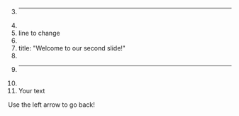 3.	---
4.	
5.	line to change
6.	
7.	title: "Welcome to our second slide!"
8.	
9.	---
10.	
11.	Your text

Use the left arrow to go back!
